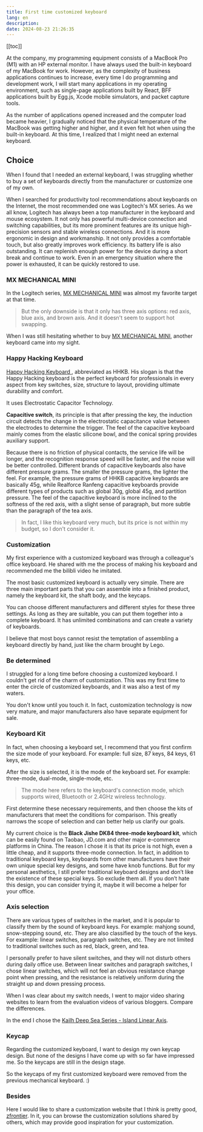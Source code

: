 ```yaml
---
title: First time customized keyboard
lang: en
description: 
date: 2024-08-23 21:26:35
---
```


[[toc]]

At the company, my programming equipment consists of a MacBook Pro (M1) with an HP external monitor. I have always used the built-in keyboard of my MacBook for work. However, as the complexity of business applications continues to increase, every time I do programming and development work, I will start many applications in my operating environment, such as single-page applications built by React, BFF applications built by Egg.js, Xcode mobile simulators, and packet capture tools.

As the number of applications opened increased and the computer load became heavier, I gradually noticed that the physical temperature of the MacBook was getting higher and higher, and it even felt hot when using the built-in keyboard. At this time, I realized that I might need an external keyboard.

## Choice

When I found that I needed an external keyboard, I was struggling whether to buy a set of keyboards directly from the manufacturer or customize one of my own.

When I searched for productivity tool recommendations about keyboards on the Internet, the most recommended one was Logitech's MX series. As we all know, Logitech has always been a top manufacturer in the keyboard and mouse ecosystem. It not only has powerful multi-device connection and switching capabilities, but its more prominent features are its unique high-precision sensors and stable wireless connections. And it is more ergonomic in design and workmanship. It not only provides a comfortable touch, but also greatly improves work efficiency.
Its battery life is also outstanding. It can replenish enough power for the device during a short break and continue to work. Even in an emergency situation where the power is exhausted, it can be quickly restored to use.

### MX MECHANICAL MINI

In the Logitech series, [MX MECHANICAL MINI](https://www.logitech.com/zh-cn/products/keyboards/mx-mechanical-mini.html) was almost my favorite target at that time.

> But the only downside is that it only has three axis options: red axis, blue axis, and brown axis. And it doesn't seem to support hot swapping.

When I was still hesitating whether to buy [MX MECHANICAL MINI](https://www.logitech.com/zh-cn/products/keyboards/mx-mechanical-mini.html), another keyboard came into my sight.

### Happy Hacking Keyboard

[Happy Hacking Keyboard ](https://happyhackingkb.com/), abbreviated as HHKB. His slogan is that the Happy Hacking keyboard is the perfect keyboard for professionals in every aspect from key switches, size, structure to layout, providing ultimate durability and comfort.

It uses Electrostatic Capacitor Technology.

**Capacitive switch**, its principle is that after pressing the key, the induction circuit detects the change in the electrostatic capacitance value between the electrodes to determine the trigger. The feel of the capacitive keyboard mainly comes from the elastic silicone bowl, and the conical spring provides auxiliary support.

Because there is no friction of physical contacts, the service life will be longer, and the recognition response speed will be faster, and the noise will be better controlled. Different brands of capacitive keyboards also have different pressure grams. The smaller the pressure grams, the lighter the feel. For example, the pressure grams of HHKB capacitive keyboards are basically 45g, while Realforce Ranfeng capacitive keyboards provide different types of products such as global 30g, global 45g, and partition pressure. The feel of the capacitive keyboard is more inclined to the softness of the red axis, with a slight sense of paragraph, but more subtle than the paragraph of the tea axis.

> In fact, I like this keyboard very much, but its price is not within my budget, so I don't consider it.

### Customization

My first experience with a customized keyboard was through a colleague's office keyboard. He shared with me the process of making his keyboard and recommended me the bilibli video he imitated.

The most basic customized keyboard is actually very simple. There are three main important parts that you can assemble into a finished product, namely the keyboard kit, the shaft body, and the keycaps.

You can choose different manufacturers and different styles for these three settings. As long as they are suitable, you can put them together into a complete keyboard. It has unlimited combinations and can create a variety of keyboards.

I believe that most boys cannot resist the temptation of assembling a keyboard directly by hand, just like the charm brought by Lego.


### Be determined

I struggled for a long time before choosing a customized keyboard. I couldn't get rid of the charm of customization. This was my first time to enter the circle of customized keyboards, and it was also a test of my waters.

You don't know until you touch it. In fact, customization technology is now very mature, and major manufacturers also have separate equipment for sale.

### Keyboard Kit

In fact, when choosing a keyboard set, I recommend that you first confirm the size mode of your keyboard. For example: full size, 87 keys, 84 keys, 61 keys, etc.

After the size is selected, it is the mode of the keyboard set. For example: three-mode, dual-mode, single-mode, etc.

> The mode here refers to the keyboard's connection mode, which supports wired, Bluetooth or 2.4GHz wireless technology.

First determine these necessary requirements, and then choose the kits of manufacturers that meet the conditions for comparison. This greatly narrows the scope of selection and can better help us clarify our goals.

My current choice is the **Black Jishe DK84 three-mode keyboard kit**, which can be easily found on Taobao, JD.com and other major e-commerce platforms in China.
The reason I chose it is that its price is not high, even a little cheap, and it supports three-mode connection.
In fact, in addition to traditional keyboard keys, keyboards from other manufacturers have their own unique special key designs, and some have knob functions. But for my personal aesthetics, I still prefer traditional keyboard designs and don’t like the existence of these special keys. So exclude them all. If you don’t hate this design, you can consider trying it, maybe it will become a helper for your office.

### Axis selection

There are various types of switches in the market, and it is popular to classify them by the sound of keyboard keys. For example: mahjong sound, snow-stepping sound, etc. They are also classified by the touch of the keys. For example: linear switches, paragraph switches, etc. They are not limited to traditional switches such as red, black, green, and tea.

I personally prefer to have silent switches, and they will not disturb others during daily office use. Between linear switches and paragraph switches, I chose linear switches, which will not feel an obvious resistance change point when pressing, and the resistance is relatively uniform during the straight up and down pressing process.

When I was clear about my switch needs, I went to major video sharing websites to learn from the evaluation videos of various bloggers. Compare the differences.

In the end I chose the [Kailh Deep Sea Series - Island Linear Axis]().

### Keycap

Regarding the customized keyboard, I want to design my own keycap design. But none of the designs I have come up with so far have impressed me. So the keycaps are still in the design stage.

So the keycaps of my first customized keyboard were removed from the previous mechanical keyboard. :)

### Besides

Here I would like to share a customization website that I think is pretty good, [zfrontier](https://www.zfrontier.com/app/collection/keycap). In it, you can browse the customization solutions shared by others, which may provide good inspiration for your customization.
